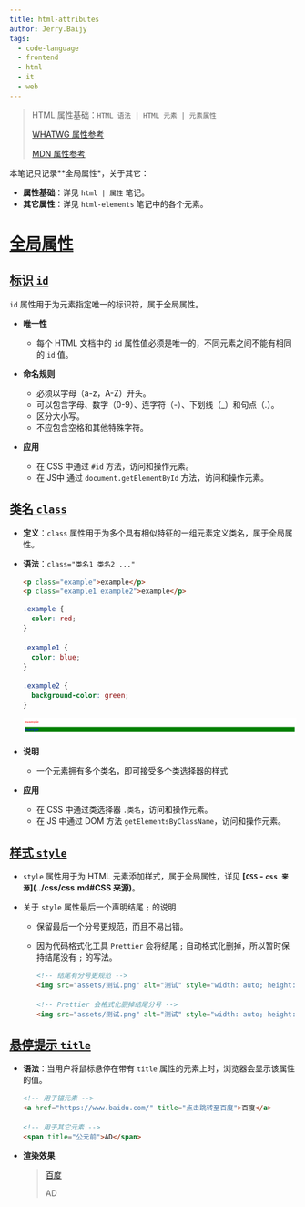 ```yaml
---
title: html-attributes
author: Jerry.Baijy
tags:
  - code-language
  - frontend
  - html
  - it
  - web
---
```


> HTML 属性基础：`HTML 语法 | HTML 元素 | 元素属性`
>
> [WHATWG 属性参考](https://html.spec.whatwg.org/multipage/indices.html#attributes-3 "WHATWG 属性参考")
>
> [MDN 属性参考](https://developer.mozilla.org/zh-CN/docs/Web/HTML/Reference/Attributes "MDN HTML 属性参考")

本笔记只记录**全局属性*，关于其它：

- **属性基础**：详见 `html | 属性` 笔记。
- **其它属性**：详见 `html-elements` 笔记中的各个元素。

# [全局属性](https://developer.mozilla.org/zh-CN/docs/Web/HTML/Reference/Global_attributes)

## [标识 `id` ](https://developer.mozilla.org/zh-CN/docs/Web/API/Element/id)

`id` 属性用于为元素指定唯一的标识符，属于全局属性。

- **唯一性**
    - 每个 HTML 文档中的 `id` 属性值必须是唯一的，不同元素之间不能有相同的 `id` 值。
    
- **命名规则**

    - 必须以字母（a-z，A-Z）开头。
    - 可以包含字母、数字（0-9）、连字符（-）、下划线（_）和句点（.）。
    - 区分大小写。
    - 不应包含空格和其他特殊字符。

- **应用**

    - 在 CSS 中通过 `#id` 方法，访问和操作元素。
    - 在 JS中 通过 `document.getElementById` 方法，访问和操作元素。

## [类名 `class`](https://developer.mozilla.org/zh-CN/docs/Web/HTML/Global_attributes/class)

- **定义**：`class` 属性用于为多个具有相似特征的一组元素定义类名，属于全局属性。
- **语法**：`class="类名1 类名2 ..."`

    ```html
    <p class="example">example</p>
    <p class="example1 example2">example</p>
    ```

    ```css
    .example {
      color: red;
    }
    
    .example1 {
      color: blue;
    }
    
    .example2 {
      background-color: green;
    }
    ```

    ![image-20241205184715619](assets/image-20241205184715619.png)

- **说明**

    - 一个元素拥有多个类名，即可接受多个类选择器的样式

- **应用**

    - 在 CSS 中通过类选择器 `.类名`，访问和操作元素。
    - 在 JS 中通过 DOM 方法 `getElementsByClassName`，访问和操作元素。

## [样式 `style`](https://developer.mozilla.org/zh-CN/docs/Web/HTML/Element/style)

- `style` 属性用于为 HTML 元素添加样式，属于全局属性，详见 **[`CSS` - `css 来源`](../css/css.md#CSS 来源)**。
- 关于 `style` 属性最后一个声明结尾 `;` 的说明

    - 保留最后一个分号更规范，而且不易出错。
    - 因为代码格式化工具 `Prettier` 会将结尾 `;` 自动格式化删掉，所以暂时保持结尾没有 `;` 的写法。

        ```html
        <!-- 结尾有分号更规范 -->
        <img src="assets/测试.png" alt="测试" style="width: auto; height: 400px;" />
        
        <!-- Prettier 会格式化删掉结尾分号 -->
        <img src="assets/测试.png" alt="测试" style="width: auto; height: 400px" />
        ```

## [悬停提示 `title`](https://developer.mozilla.org/zh-CN/docs/Web/HTML/Reference/Global_attributes/title)

- **语法**：当用户将鼠标悬停在带有 `title` 属性的元素上时，浏览器会显示该属性的值。

    ```html
    <!-- 用于锚元素 -->
    <a href="https://www.baidu.com/" title="点击跳转至百度">百度</a>
    
    <!-- 用于其它元素 -->
    <span title="公元前">AD</span>
    ```

- **渲染效果**

    > <a href="https://www.baidu.com/" title="点击跳转至百度">百度</a>
    >
    > <span title="公元前">AD</span>

